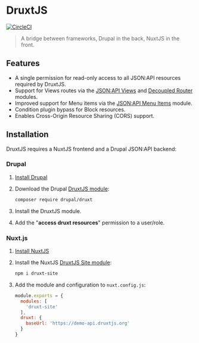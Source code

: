 # DruxtJS

[![CircleCI](https://circleci.com/gh/druxt/druxt_drupal.svg?style=svg)](https://circleci.com/gh/druxt/druxt_drupal)

> A bridge between frameworks, Drupal in the back, NuxtJS in the front.

## Features

- A single permission for read-only access to all JSON:API resources required by DruxtJS.
- Support for Views routes via the [JSON:API Views](https://www.drupal.org/project/jsonapi_views) and [Decoupled Router](https://www.drupal.org/project/decoupled_router) modules.
- Improved support for Menu items via the [JSON:API Menu Items](https://www.drupal.org/project/jsonapi_menu_items) module.
- Condition plugin bypass for Block resources.
- Enables Cross-Origin Resource Sharing (CORS) support.


## Installation

DruxtJS requires a NuxtJS frontend and a Drupal JSON:API backend:

### Drupal

1. [Install Drupal](https://www.drupal.org/docs/installing-drupal)

2. Download the Drupal [DruxtJS module](https://www.drupal.org/project/druxt):

    ```sh
    composer require drupal/druxt
    ```

3. Install the DruxtJS module.

4. Add the "**access druxt resources**" permission to a user/role.


### Nuxt.js


1. [Install NuxtJS](https://nuxtjs.org/guide/installation/)

2. Install the NuxtJS [DruxtJS Site module](http://npmjs.com/package/druxt-site):

    ```sh
    npm i druxt-site
    ```

3. Add the module and configuration to `nuxt.config.js`:

    ```js
    module.exports = {
      modules: [
        'druxt-site'
      ],
      druxt: {
        baseUrl: 'https://demo-api.druxtjs.org'
      }
    }
    ```
